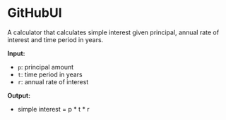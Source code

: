 # GitHubUI

A calculator that calculates simple interest given principal, annual rate of interest and time period in years.

**Input:**

*   `p`: principal amount
*   `t`: time period in years
*   `r`: annual rate of interest

**Output:**

*   simple interest = p * t * r

